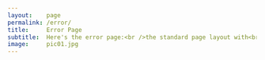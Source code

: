 ```yaml
---
layout:    page
permalink: /error/
title:     Error Page
subtitle:  Here's the error page:<br />the standard page layout with<br />one lonely picture
image:     pic01.jpg
---
```

